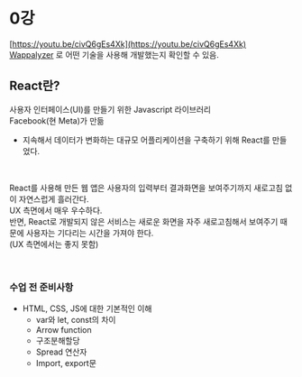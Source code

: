 # 0강

[https://youtu.be/civQ6gEs4Xk](https://youtu.be/civQ6gEs4Xk)   
[Wappalyzer](https://chrome.google.com/webstore/detail/wappalyzer-technology-pro/gppongmhjkpfnbhagpmjfkannfbllamg) 로 어떤 기술을 사용해 개발했는지 확인할 수 있음.   

## React란?

사용자 인터페이스(UI)를 만들기 위한 Javascript 라이브러리   
Facebook(현 Meta)가 만듦   
- 지속해서 데이터가 변화하는 대규모 어플리케이션을 구축하기 위해 React를 만들었다.   

<br>

React를 사용해 만든 웹 앱은 사용자의 입력부터 결과화면을 보여주기까지 새로고침 없이 자연스럽게 흘러간다.   
UX 측면에서 매우 우수하다.   
반면, React로 개발되지 않은 서비스는 새로운 화면을 자주 새로고침해서 보여주기 때문에 사용자는 기다리는 시간을 가져야 한다.  
(UX 측면에서는 좋지 못함)   

<br>

### 수업 전 준비사항

* HTML, CSS, JS에 대한 기본적인 이해 
  * var와 let, const의 차이
  * Arrow function
  * 구조분해할당
  * Spread 연산자
  * Import, export문 